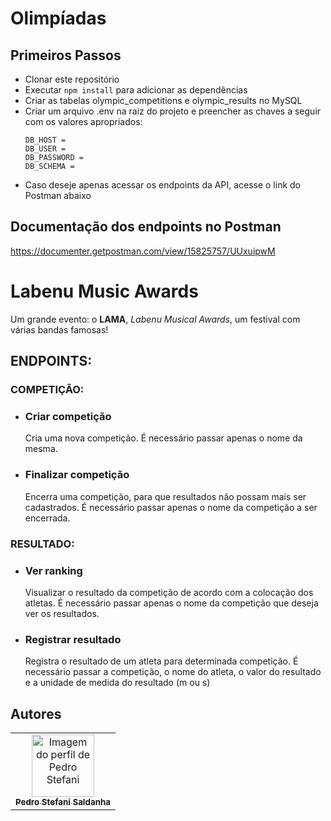 # Olimpíadas
## Primeiros Passos

* Clonar este repositório
* Executar `npm install` para adicionar as dependências
* Criar as tabelas olympic_competitions e olympic_results no MySQL
* Criar um arquivo .env na raiz do projeto e preencher as chaves a seguir com os valores apropriados:
   ```
   DB_HOST = 
   DB_USER = 
   DB_PASSWORD = 
   DB_SCHEMA = 
   ```
* Caso deseje apenas acessar os endpoints da API, acesse o link do Postman abaixo

## Documentação dos endpoints no Postman

https://documenter.getpostman.com/view/15825757/UUxuipwM

# Labenu Music Awards
Um grande evento: o **LAMA**, *Labenu Musical Awards*, um festival  com várias bandas famosas!


## ENDPOINTS:

### COMPETIÇÃO:
* ### Criar competição
  
    Cria uma nova competição. É necessário passar apenas o nome da mesma. 

* ### Finalizar competição

    Encerra uma competição, para que resultados não possam mais ser cadastrados. É necessário passar apenas o nome da competição a ser encerrada.

### RESULTADO:
* ### Ver ranking

    Visualizar o resultado da competição de acordo com a colocação dos atletas. É necessário passar apenas o nome da competição que deseja ver os resultados.

* ### Registrar resultado

     Registra o resultado de um atleta para determinada competição. É necessário passar a competição, o nome do atleta, o valor do resultado e a unidade de medida do resultado (m ou s) 


    
  
## Autores

<table>
  <tr>
   
  <td align="center"><a href="https://github.com/peustef">
    <img src="https://avatars.githubusercontent.com/u/20777850?v=4" width="100px" alt="Imagem do perfil de Pedro Stefani"/>
    <br />
    <sub><b>Pedro Stefani Saldanha</b></sub>

</table>
